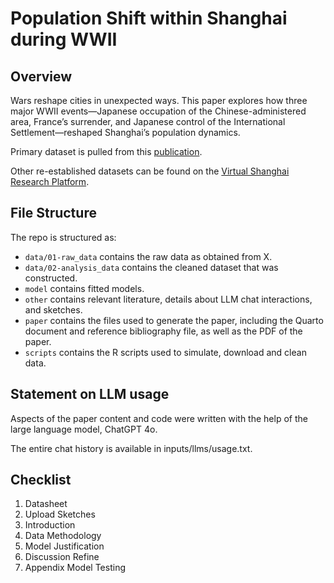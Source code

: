 # Population Shift within Shanghai during WWII

## Overview

Wars reshape cities in unexpected ways. This paper explores how three major WWII events—Japanese occupation of the Chinese-administered area, France’s surrender, and Japanese control of the International Settlement—reshaped Shanghai’s population dynamics.

Primary dataset is pulled from this [publication](https://github.com/Jingying-yu/Shanghai_population_change/blob/main/other/literature/旧上海人口变迁研究.pdf).

Other re-established datasets can be found on the [Virtual Shanghai Research Platform](https://www.virtualshanghai.net).

## File Structure

The repo is structured as:

-   `data/01-raw_data` contains the raw data as obtained from X.
-   `data/02-analysis_data` contains the cleaned dataset that was constructed.
-   `model` contains fitted models.
-   `other` contains relevant literature, details about LLM chat interactions, and sketches.
-   `paper` contains the files used to generate the paper, including the Quarto document and reference bibliography file, as well as the PDF of the paper.
-   `scripts` contains the R scripts used to simulate, download and clean data.

## Statement on LLM usage

Aspects of the paper content and code were written with the help of the large language model, ChatGPT 4o.

The entire chat history is available in inputs/llms/usage.txt.

## Checklist

1.  Datasheet
2.  Upload Sketches
3.  Introduction
4.  Data Methodology
5.  Model Justification
6.  Discussion Refine
7.  Appendix Model Testing
